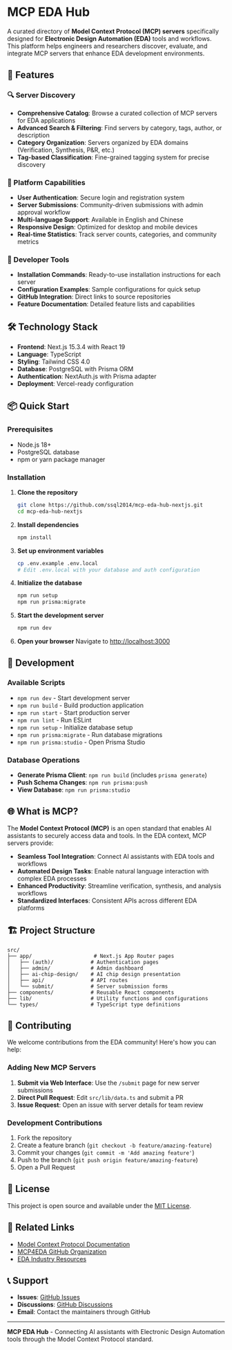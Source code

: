 # MCP EDA Hub

A curated directory of **Model Context Protocol (MCP) servers** specifically designed for **Electronic Design Automation (EDA)** tools and workflows. This platform helps engineers and researchers discover, evaluate, and integrate MCP servers that enhance EDA development environments.

## 🌟 Features

### 🔍 Server Discovery
- **Comprehensive Catalog**: Browse a curated collection of MCP servers for EDA applications
- **Advanced Search & Filtering**: Find servers by category, tags, author, or description
- **Category Organization**: Servers organized by EDA domains (Verification, Synthesis, P&R, etc.)
- **Tag-based Classification**: Fine-grained tagging system for precise discovery

### 🚀 Platform Capabilities
- **User Authentication**: Secure login and registration system
- **Server Submissions**: Community-driven submissions with admin approval workflow
- **Multi-language Support**: Available in English and Chinese
- **Responsive Design**: Optimized for desktop and mobile devices
- **Real-time Statistics**: Track server counts, categories, and community metrics

### 🔧 Developer Tools
- **Installation Commands**: Ready-to-use installation instructions for each server
- **Configuration Examples**: Sample configurations for quick setup
- **GitHub Integration**: Direct links to source repositories
- **Feature Documentation**: Detailed feature lists and capabilities

## 🛠️ Technology Stack

- **Frontend**: Next.js 15.3.4 with React 19
- **Language**: TypeScript
- **Styling**: Tailwind CSS 4.0
- **Database**: PostgreSQL with Prisma ORM
- **Authentication**: NextAuth.js with Prisma adapter
- **Deployment**: Vercel-ready configuration

## 📦 Quick Start

### Prerequisites
- Node.js 18+ 
- PostgreSQL database
- npm or yarn package manager

### Installation

1. **Clone the repository**
   ```bash
   git clone https://github.com/ssql2014/mcp-eda-hub-nextjs.git
   cd mcp-eda-hub-nextjs
   ```

2. **Install dependencies**
   ```bash
   npm install
   ```

3. **Set up environment variables**
   ```bash
   cp .env.example .env.local
   # Edit .env.local with your database and auth configuration
   ```

4. **Initialize the database**
   ```bash
   npm run setup
   npm run prisma:migrate
   ```

5. **Start the development server**
   ```bash
   npm run dev
   ```

6. **Open your browser**
   Navigate to [http://localhost:3000](http://localhost:3000)

## 🔧 Development

### Available Scripts

- `npm run dev` - Start development server
- `npm run build` - Build production application
- `npm run start` - Start production server
- `npm run lint` - Run ESLint
- `npm run setup` - Initialize database setup
- `npm run prisma:migrate` - Run database migrations
- `npm run prisma:studio` - Open Prisma Studio

### Database Operations

- **Generate Prisma Client**: `npm run build` (includes `prisma generate`)
- **Push Schema Changes**: `npm run prisma:push`
- **View Database**: `npm run prisma:studio`

## 🌐 What is MCP?

The **Model Context Protocol (MCP)** is an open standard that enables AI assistants to securely access data and tools. In the EDA context, MCP servers provide:

- **Seamless Tool Integration**: Connect AI assistants with EDA tools and workflows
- **Automated Design Tasks**: Enable natural language interaction with complex EDA processes
- **Enhanced Productivity**: Streamline verification, synthesis, and analysis workflows
- **Standardized Interfaces**: Consistent APIs across different EDA platforms

## 🏗️ Project Structure

```
src/
├── app/                    # Next.js App Router pages
│   ├── (auth)/            # Authentication pages
│   ├── admin/             # Admin dashboard
│   ├── ai-chip-design/    # AI chip design presentation
│   ├── api/               # API routes
│   └── submit/            # Server submission forms
├── components/            # Reusable React components
├── lib/                   # Utility functions and configurations
└── types/                 # TypeScript type definitions
```

## 🤝 Contributing

We welcome contributions from the EDA community! Here's how you can help:

### Adding New MCP Servers

1. **Submit via Web Interface**: Use the `/submit` page for new server submissions
2. **Direct Pull Request**: Edit `src/lib/data.ts` and submit a PR
3. **Issue Request**: Open an issue with server details for team review

### Development Contributions

1. Fork the repository
2. Create a feature branch (`git checkout -b feature/amazing-feature`)
3. Commit your changes (`git commit -m 'Add amazing feature'`)
4. Push to the branch (`git push origin feature/amazing-feature`)
5. Open a Pull Request

## 📄 License

This project is open source and available under the [MIT License](LICENSE).

## 🔗 Related Links

- [Model Context Protocol Documentation](https://modelcontextprotocol.io)
- [MCP4EDA GitHub Organization](https://github.com/ssql2014/mcp4eda)
- [EDA Industry Resources](https://github.com/ssql2014/mcp4eda)

## 📞 Support

- **Issues**: [GitHub Issues](https://github.com/ssql2014/mcp-eda-hub-nextjs/issues)
- **Discussions**: [GitHub Discussions](https://github.com/ssql2014/mcp-eda-hub-nextjs/discussions)
- **Email**: Contact the maintainers through GitHub

---

**MCP EDA Hub** - Connecting AI assistants with Electronic Design Automation tools through the Model Context Protocol standard.
